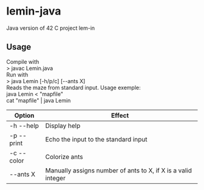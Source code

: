 # lemin-java
Java version of 42 C project lem-in

## Usage
Compile with\
\> javac Lemin.java\
Run with\
\> java Lemin [-h/p/c] [--ants X]\
Reads the maze from standard input. Usage exemple:\
java Lemin < "mapfile"\
cat "mapfile" | java Lemin


| Option | Effect |
|--------|--------|
|-h --help| Display help|
|-p --print| Echo the input to the standard input|
|-c --color| Colorize ants|
|--ants X| Manually assigns number of ants to X, if X is a valid integer|